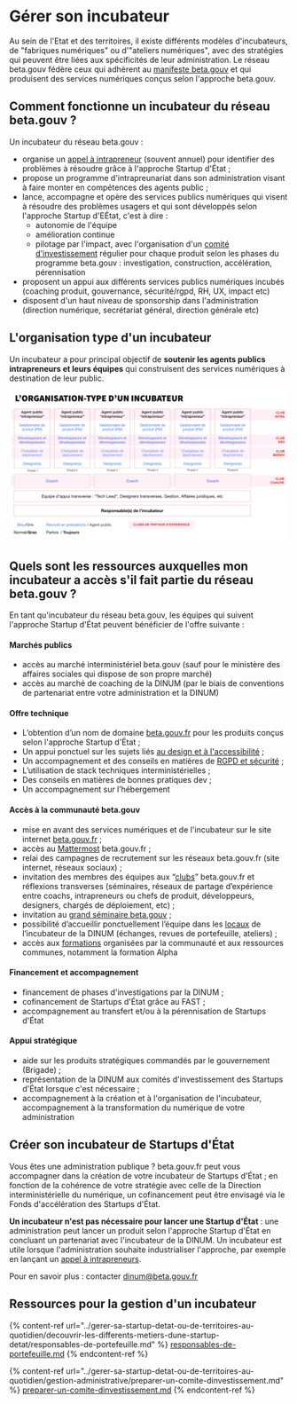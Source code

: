 # Gérer son incubateur

Au sein de l'Etat et des territoires, il existe différents modèles d'incubateurs, de "fabriques numériques" ou d'"ateliers numériques", avec des stratégies qui peuvent être liées aux spécificités de leur administration. Le réseau beta.gouv fédère ceux qui adhèrent au [manifeste beta.gouv](https://beta.gouv.fr/approche/manifeste) et qui produisent des services numériques conçus selon l'approche beta.gouv.

## Comment fonctionne un incubateur du réseau beta.gouv ?

Un incubateur du réseau beta.gouv :

* organise un [appel à intrapreneur](../gerer-sa-startup-detat-ou-de-territoires-au-quotidien/la-vie-dune-se/je-souhaite-lancer-une-startup-detat/chronologie-dune-appel-a-innovateur/) (souvent annuel) pour identifier des problèmes à résoudre grâce à l'approche Startup d'État ;
* propose un programme d'intrapreunariat dans son administration visant à faire monter en compétences des agents public ;
* lance, accompagne et opère des services publics numériques qui visent à résoudre des problèmes usagers et qui sont développés selon l'approche Startup d'EÉtat, c'est à dire :
  * autonomie de l'équipe
  * amélioration continue
  * pilotage par l'impact, avec l'organisation d'un [comité d'investissement](../gerer-sa-startup-detat-ou-de-territoires-au-quotidien/gestion-administrative/preparer-un-comite-dinvestissement.md) régulier pour chaque produit selon les phases du programme beta.gouv : investigation, construction, accélération, pérennisation
* proposent un appui aux différents services publics numériques incubés (coaching produit, gouvernance, sécurité/rgpd, RH, UX, impact etc)
* disposent d'un haut niveau de sponsorship dans l'administration (direction numérique, secrétariat général, direction générale etc)

## L'organisation type d'un incubateur

Un incubateur a pour principal objectif de **soutenir les agents publics intrapreneurs et leurs équipes** qui construisent des services numériques à destination de leur public.

![](<../.gitbook/assets/image (20).png>)

## Quels sont les ressources auxquelles mon incubateur a accès s'il fait partie du réseau beta.gouv ?

En tant qu'incubateur du réseau beta.gouv, les équipes qui suivent l'approche Startup d'État peuvent bénéficier de l'offre suivante :

#### Marchés publics

* accès au marché interministériel beta.gouv (sauf pour le ministère des affaires sociales qui dispose de son propre marché)
* accès au marché de coaching de la DINUM (par le biais de conventions de partenariat entre votre administration et la DINUM)

#### Offre technique

* L’obtention d’un nom de domaine [beta.gouv.fr](http://beta.gouv.fr) pour les produits conçus selon l'approche Startup d'État ;
* Un appui ponctuel sur les sujets liés [au design et à l'accessibilité](../gerer-sa-startup-detat-ou-de-territoires-au-quotidien/jameliore-le-design-et-lexperience-utilisateur/) ;
* Un accompagnement et des conseils en matières de [RGPD et sécurité](../gerer-sa-startup-detat-ou-de-territoires-au-quotidien/cadrer-juridiquement-son-produit/) ;
* L’utilisation de stack techniques interministérielles ;
* Des conseils en matières de bonnes pratiques dev ;
* Un accompagnement sur l’hébergement

#### Accès à la communauté beta.gouv

* mise en avant des services numériques et de l'incubateur sur le site internet [beta.gouv.fr](../travailler-a-beta-gouv/actions-transverses/rituels/standup.md) ;
* accès au [Mattermost](../travailler-a-beta-gouv/jutilise-les-outils-de-la-communaute/mattermost/) beta.gouv.fr ;
* relai des campagnes de recrutement sur les réseaux beta.gouv.fr (site internet, réseaux sociaux) ;
* invitation des membres des équipes aux “[clubs](../travailler-a-beta-gouv/se-former/clubs-de-partage-dexperience/)” beta.gouv.fr et réflexions transverses (séminaires, réseaux de partage d’expérience entre coachs, intrapreneurs ou chefs de produit, développeurs, designers, chargés de déploiement, etc) ;
* invitation au [grand séminaire beta.gouv](../travailler-a-beta-gouv/actions-transverses/rituels/grand-seminaire-1.md) ;
* possibilité d’accueillir ponctuellement l’équipe dans les [locaux](incubateur-de-la-dinum/locaux/) de l’incubateur de la DINUM (échanges, revues de portefeuille, ateliers) ;
* accès aux [formations](../travailler-a-beta-gouv/se-former/) organisées par la communauté et aux ressources communes, notamment la formation Alpha

#### Financement et accompagnement

* financement de phases d'investigations par la DINUM ;
* cofinancement de Startups d'État grâce au FAST ;
* accompagnement au transfert et/ou à la pérennisation de Startups d'État

#### Appui stratégique

* aide sur les produits stratégiques commandés par le gouvernement (Brigade) ;
* représentation de la DINUM aux comités d'investissement des Startups d'État lorsque c'est nécessaire ;
* accompagnement à la création et à l'organisation de l'incubateur, accompagnement à la transformation du numérique de votre administration

## Créer son incubateur de Startups d'État

Vous êtes une administration publique ? beta.gouv.fr peut vous accompagner dans la création de votre incubateur de Startups d'État ; en fonction de la cohérence de votre stratégie avec celle de la Direction interministérielle du numérique, un cofinancement peut être envisagé via le Fonds d'accélération des Startups d'État.

**Un incubateur n'est pas nécessaire pour lancer une Startup d'État** : une administration peut lancer un produit selon l'approche Startup d'État en concluant un partenariat avec l'incubateur de la DINUM. Un incubateur est utile lorsque l'administration souhaite industrialiser l'approche, par exemple en lançant un [appel à intrapreneurs](../gerer-sa-startup-detat-ou-de-territoires-au-quotidien/la-vie-dune-se/je-souhaite-lancer-une-startup-detat/chronologie-dune-appel-a-innovateur/).

Pour en savoir plus : contacter dinum@beta.gouv.fr

## Ressources pour la gestion d'un incubateur

{% content-ref url="../gerer-sa-startup-detat-ou-de-territoires-au-quotidien/decouvrir-les-differents-metiers-dune-startup-detat/responsables-de-portefeuille.md" %}
[responsables-de-portefeuille.md](../gerer-sa-startup-detat-ou-de-territoires-au-quotidien/decouvrir-les-differents-metiers-dune-startup-detat/responsables-de-portefeuille.md)
{% endcontent-ref %}

{% content-ref url="../gerer-sa-startup-detat-ou-de-territoires-au-quotidien/gestion-administrative/preparer-un-comite-dinvestissement.md" %}
[preparer-un-comite-dinvestissement.md](../gerer-sa-startup-detat-ou-de-territoires-au-quotidien/gestion-administrative/preparer-un-comite-dinvestissement.md)
{% endcontent-ref %}
